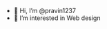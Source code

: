 - 👋 Hi, I’m @pravin1237
- 👀 I’m interested in Web design



<!---
pravin1237/pravin1237 is a ✨ special ✨ repository because its `README.md` (this file) appears on your GitHub profile.
You can click the Preview link to take a look at your changes.
--->
